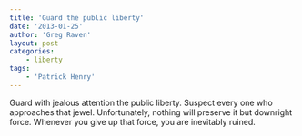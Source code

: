 ```yaml
---
title: 'Guard the public liberty'
date: '2013-01-25'
author: 'Greg Raven'
layout: post
categories:
    - liberty
tags:
    - 'Patrick Henry'
---
```


Guard with jealous attention the public liberty. Suspect every one who approaches that jewel. Unfortunately, nothing will preserve it but downright force. Whenever you give up that force, you are inevitably ruined.